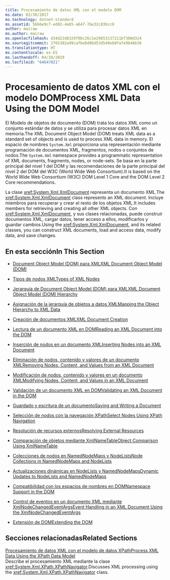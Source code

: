 ```yaml
---
title: Procesamiento de datos XML con el modelo DOM
ms.date: 03/30/2017
ms.technology: dotnet-standard
ms.assetid: 56b6e9c7-ed82-4a65-a647-7be32c83bcc8
author: mairaw
ms.author: mairaw
ms.openlocfilehash: d34d22d8329f0bc26c1e29653137211bf300d324
ms.sourcegitcommit: 2701302a99cafbe0d86d53d540eb0fa7e9b46b36
ms.translationtype: HT
ms.contentlocale: es-ES
ms.lasthandoff: 04/28/2019
ms.locfileid: "64647821"
---
```

# <a name="process-xml-data-using-the-dom-model"></a><span data-ttu-id="33c83-102">Procesamiento de datos XML con el modelo DOM</span><span class="sxs-lookup"><span data-stu-id="33c83-102">Process XML Data Using the DOM Model</span></span>
<span data-ttu-id="33c83-103">El Modelo de objetos de documento (DOM) trata los datos XML como un conjunto estándar de datos y se utiliza para procesar datos XML en memoria.</span><span class="sxs-lookup"><span data-stu-id="33c83-103">The XML Document Object Model (DOM) treats XML data as a standard set of objects and is used to process XML data in memory.</span></span> <span data-ttu-id="33c83-104">El espacio de nombres `System.Xml` proporciona una representación mediante programación de documentos XML, fragmentos, nodos o conjuntos de nodos.</span><span class="sxs-lookup"><span data-stu-id="33c83-104">The `System.Xml` namespace provides a programmatic representation of XML documents, fragments, nodes, or node-sets.</span></span> <span data-ttu-id="33c83-105">Se basa en la parte principal del nivel 1 del DOM y las recomendaciones de la parte principal del nivel 2 del DOM del W3C (World Wide Web Consortium).</span><span class="sxs-lookup"><span data-stu-id="33c83-105">It is based on the World Wide Web Consortium (W3C) DOM Level 1 Core and the DOM Level 2 Core recommendations.</span></span>  
  
 <span data-ttu-id="33c83-106">La clase <xref:System.Xml.XmlDocument> representa un documento XML.</span><span class="sxs-lookup"><span data-stu-id="33c83-106">The <xref:System.Xml.XmlDocument> class represents an XML document.</span></span> <span data-ttu-id="33c83-107">Incluye miembros para recuperar y crear el resto de los objetos XML.</span><span class="sxs-lookup"><span data-stu-id="33c83-107">It includes members for retrieving and creating all other XML objects.</span></span> <span data-ttu-id="33c83-108">Con <xref:System.Xml.XmlDocument>, y sus clases relacionadas, puede construir documentos XML, cargar datos, tener acceso a ellos, modificarlos y guardar cambios.</span><span class="sxs-lookup"><span data-stu-id="33c83-108">Using the <xref:System.Xml.XmlDocument>, and its related classes, you can construct XML documents, load and access data, modify data, and save changes.</span></span>  
  
## <a name="in-this-section"></a><span data-ttu-id="33c83-109">En esta sección</span><span class="sxs-lookup"><span data-stu-id="33c83-109">In This Section</span></span>  
  
- [<span data-ttu-id="33c83-110">Document Object Model (DOM) para XML</span><span class="sxs-lookup"><span data-stu-id="33c83-110">XML Document Object Model (DOM)</span></span>](../../../../docs/standard/data/xml/xml-document-object-model-dom.md)  
  
- [<span data-ttu-id="33c83-111">Tipos de nodos XML</span><span class="sxs-lookup"><span data-stu-id="33c83-111">Types of XML Nodes</span></span>](../../../../docs/standard/data/xml/types-of-xml-nodes.md)  
  
- [<span data-ttu-id="33c83-112">Jerarquía de Document Object Model (DOM) para XML</span><span class="sxs-lookup"><span data-stu-id="33c83-112">XML Document Object Model (DOM) Hierarchy</span></span>](../../../../docs/standard/data/xml/xml-document-object-model-dom-hierarchy.md)  
  
- [<span data-ttu-id="33c83-113">Asignación de la jerarquía de objetos a datos XML</span><span class="sxs-lookup"><span data-stu-id="33c83-113">Mapping the Object Hierarchy to XML Data</span></span>](../../../../docs/standard/data/xml/mapping-the-object-hierarchy-to-xml-data.md)  
  
- [<span data-ttu-id="33c83-114">Creación de documentos XML</span><span class="sxs-lookup"><span data-stu-id="33c83-114">XML Document Creation</span></span>](../../../../docs/standard/data/xml/xml-document-creation.md)  
  
- [<span data-ttu-id="33c83-115">Lectura de un documento XML en DOM</span><span class="sxs-lookup"><span data-stu-id="33c83-115">Reading an XML Document into the DOM</span></span>](../../../../docs/standard/data/xml/reading-an-xml-document-into-the-dom.md)  
  
- [<span data-ttu-id="33c83-116">Inserción de nodos en un documento XML</span><span class="sxs-lookup"><span data-stu-id="33c83-116">Inserting Nodes into an XML Document</span></span>](../../../../docs/standard/data/xml/inserting-nodes-into-an-xml-document.md)  
  
- [<span data-ttu-id="33c83-117">Eliminación de nodos, contenido y valores de un documento XML</span><span class="sxs-lookup"><span data-stu-id="33c83-117">Removing Nodes, Content, and Values from an XML Document</span></span>](../../../../docs/standard/data/xml/removing-nodes-content-and-values-from-an-xml-document.md)  
  
- [<span data-ttu-id="33c83-118">Modificación de nodos, contenido y valores en un documento XML</span><span class="sxs-lookup"><span data-stu-id="33c83-118">Modifying Nodes, Content, and Values in an XML Document</span></span>](../../../../docs/standard/data/xml/modifying-nodes-content-and-values-in-an-xml-document.md)  
  
- [<span data-ttu-id="33c83-119">Validación de un documento XML en DOM</span><span class="sxs-lookup"><span data-stu-id="33c83-119">Validating an XML Document in the DOM</span></span>](../../../../docs/standard/data/xml/validating-an-xml-document-in-the-dom.md)  
  
- [<span data-ttu-id="33c83-120">Guardado y escritura de un documento</span><span class="sxs-lookup"><span data-stu-id="33c83-120">Saving and Writing a Document</span></span>](../../../../docs/standard/data/xml/saving-and-writing-a-document.md)  
  
- [<span data-ttu-id="33c83-121">Selección de nodos con la navegación XPath</span><span class="sxs-lookup"><span data-stu-id="33c83-121">Select Nodes Using XPath Navigation</span></span>](../../../../docs/standard/data/xml/select-nodes-using-xpath-navigation.md)  
  
- [<span data-ttu-id="33c83-122">Resolución de recursos externos</span><span class="sxs-lookup"><span data-stu-id="33c83-122">Resolving External Resources</span></span>](../../../../docs/standard/data/xml/resolving-external-resources.md)  
  
- [<span data-ttu-id="33c83-123">Comparación de objetos mediante XmlNameTable</span><span class="sxs-lookup"><span data-stu-id="33c83-123">Object Comparison Using XmlNameTable</span></span>](../../../../docs/standard/data/xml/object-comparison-using-xmlnametable.md)  
  
- [<span data-ttu-id="33c83-124">Colecciones de nodos en NamedNodeMaps y NodeLists</span><span class="sxs-lookup"><span data-stu-id="33c83-124">Node Collections in NamedNodeMaps and NodeLists</span></span>](../../../../docs/standard/data/xml/node-collections-in-namednodemaps-and-nodelists.md)  
  
- [<span data-ttu-id="33c83-125">Actualizaciones dinámicas en NodeLists y NamedNodeMaps</span><span class="sxs-lookup"><span data-stu-id="33c83-125">Dynamic Updates to NodeLists and NamedNodeMaps</span></span>](../../../../docs/standard/data/xml/dynamic-updates-to-nodelists-and-namednodemaps.md)  
  
- [<span data-ttu-id="33c83-126">Compatibilidad con los espacios de nombres en DOM</span><span class="sxs-lookup"><span data-stu-id="33c83-126">Namespace Support in the DOM</span></span>](../../../../docs/standard/data/xml/namespace-support-in-the-dom.md)  
  
- [<span data-ttu-id="33c83-127">Control de eventos en un documento XML mediante XmlNodeChangedEventArgs</span><span class="sxs-lookup"><span data-stu-id="33c83-127">Event Handling in an XML Document Using the XmlNodeChangedEventArgs</span></span>](../../../../docs/standard/data/xml/event-handling-in-an-xml-document-using-the-xmlnodechangedeventargs.md)  
  
- [<span data-ttu-id="33c83-128">Extensión de DOM</span><span class="sxs-lookup"><span data-stu-id="33c83-128">Extending the DOM</span></span>](../../../../docs/standard/data/xml/extending-the-dom.md)  
  
## <a name="related-sections"></a><span data-ttu-id="33c83-129">Secciones relacionadas</span><span class="sxs-lookup"><span data-stu-id="33c83-129">Related Sections</span></span>  
 [<span data-ttu-id="33c83-130">Procesamiento de datos XML con el modelo de datos XPath</span><span class="sxs-lookup"><span data-stu-id="33c83-130">Process XML Data Using the XPath Data Model</span></span>](../../../../docs/standard/data/xml/process-xml-data-using-the-xpath-data-model.md)  
 <span data-ttu-id="33c83-131">Describe el procesamiento XML mediante la clase <xref:System.Xml.XPath.XPathNavigator>.</span><span class="sxs-lookup"><span data-stu-id="33c83-131">Discusses XML processing using the <xref:System.Xml.XPath.XPathNavigator> class.</span></span>

